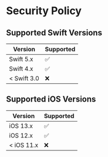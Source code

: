 # Security Policy

## Supported Swift Versions

| Version       | Supported          |
| ------------- | ------------------ |
| Swift 5.x     | :white_check_mark: |
| Swift 4.x     | :white_check_mark: |
| < Swift 3.0   | :x:                |

## Supported iOS Versions

| Version       | Supported          |
| ------------- | ------------------ |
| iOS 13.x      | :white_check_mark: |
| iOS 12.x      | :white_check_mark: |
| < iOS 11.x    | :x:                |

